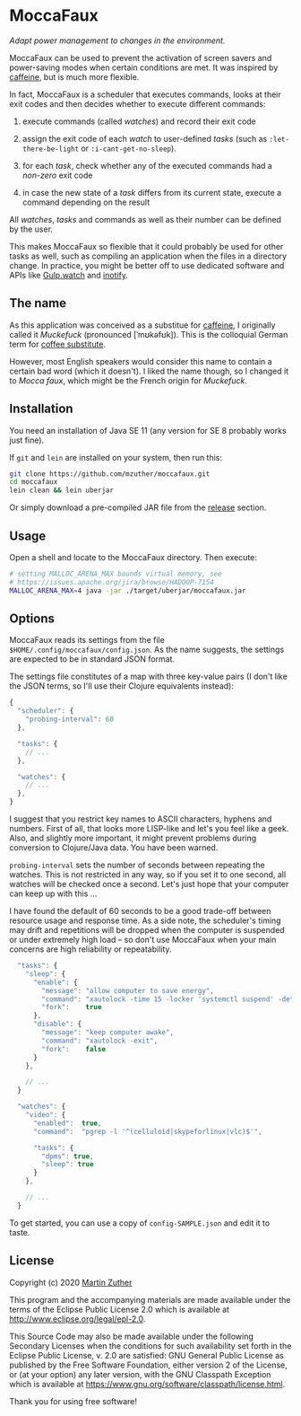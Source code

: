 # MoccaFaux

*Adapt power management to changes in the environment.*

MoccaFaux can be used to prevent the activation of screen savers and
power-saving modes when certain conditions are met.  It was inspired
by [caffeine], but is much more flexible.

In fact, MoccaFaux is a scheduler that executes commands, looks at
their exit codes and then decides whether to execute different
commands:

1. execute commands (called *watches*) and record their exit code

1. assign the exit code of each *watch* to user-defined *tasks* (such
   as `:let-there-be-light` or `:i-cant-get-no-sleep`).

1. for each *task*, check whether any of the executed commands had a
   *non-zero* exit code

1. in case the new state of a *task* differs from its current state,
   execute a command depending on the result

All *watches*, *tasks* and commands as well as their number can be
defined by the user.

This makes MoccaFaux so flexible that it could probably be used for
other tasks as well, such as compiling an application when the files
in a directory change.  In practice, you might be better off to use
dedicated software and APIs like [Gulp.watch] and [inotify].

## The name

As this application was conceived as a substitue for [caffeine], I
originally called it *Muckefuck* (pronounced [ˈmʊkəfʊk]).  This is the
colloquial German term for [coffee substitute].

However, most English speakers would consider this name to contain a
certain bad word (which it doesn't).  I liked the name though, so I
changed it to *Mocca faux*, which might be the French origin for
*Muckefuck*.

## Installation

You need an installation of Java SE 11 (any version for SE 8 probably
works just fine).

If `git` and `lein` are installed on your system, then run this:

```bash
git clone https://github.com/mzuther/moccafaux.git
cd moccafaux
lein clean && lein uberjar
```

Or simply download a pre-compiled JAR file from the [release] section.

## Usage

Open a shell and locate to the MoccaFaux directory.  Then execute:

```bash
# setting MALLOC_ARENA_MAX bounds virtual memory, see
# https://issues.apache.org/jira/browse/HADOOP-7154
MALLOC_ARENA_MAX=4 java -jar ./target/uberjar/moccafaux.jar
```

## Options

MoccaFaux reads its settings from the file
`$HOME/.config/moccafaux/config.json`.  As the name suggests, the
settings are expected to be in standard JSON format.

The settings file constitutes of a map with three key-value pairs (I
don't like the JSON terms, so I'll use their Clojure equivalents
instead):

```javascript
{
  "scheduler": {
    "probing-interval": 60
  },

  "tasks": {
    // ...
  },

  "watches": {
    // ...
  },
}
```

I suggest that you restrict key names to ASCII characters, hyphens and
numbers.  First of all, that looks more LISP-like and let's you feel
like a geek.  Also, and slightly more important, it might prevent
problems during conversion to Clojure/Java data.  You have been
warned.

`probing-interval` sets the number of seconds between repeating the
watches.  This is not restricted in any way, so if you set it to one
second, all watches will be checked once a second.  Let's just hope
that your computer can keep up with this ...

I have found the default of 60 seconds to be a good trade-off between
resource usage and response time.  As a side note, the scheduler's
timing may drift and repetitions will be dropped when the computer is
suspended or under extremely high load – so don't use MoccaFaux when
your main concerns are high reliability or repeatability.

```javascript
  "tasks": {
    "sleep": {
      "enable": {
        "message": "allow computer to save energy",
        "command": "xautolock -time 15 -locker 'systemctl suspend' -detectsleep",
        "fork":    true
      },
      "disable": {
        "message": "keep computer awake",
        "command": "xautolock -exit",
        "fork":    false
      }
    },

    // ...
  }
```

```javascript
  "watches": {
    "video": {
      "enabled":  true,
      "command":  "pgrep -l '^(celluloid|skypeforlinux|vlc)$'",

      "tasks": {
        "dpms": true,
        "sleep": true
      }
    },

    // ...
  }
```

To get started, you can use a copy of `config-SAMPLE.json` and edit it
to taste.

## License

Copyright (c) 2020 [Martin Zuther]

This program and the accompanying materials are made available under
the terms of the Eclipse Public License 2.0 which is available at
http://www.eclipse.org/legal/epl-2.0.

This Source Code may also be made available under the following
Secondary Licenses when the conditions for such availability set forth
in the Eclipse Public License, v. 2.0 are satisfied: GNU General
Public License as published by the Free Software Foundation, either
version 2 of the License, or (at your option) any later version, with
the GNU Classpath Exception which is available at
https://www.gnu.org/software/classpath/license.html.

Thank you for using free software!


[caffeine]:           https://launchpad.net/caffeine
[coffee substitute]:  https://en.wikipedia.org/wiki/Coffee_substitute
[inotify]:            https://en.wikipedia.org/wiki/Inotify
[Gulp.watch]:         https://gulpjs.com/docs/en/getting-started/watching-files

[Martin Zuther]:  http://www.mzuther.de/
[release]:        https://github.com/mzuther/moccafaux/releases
